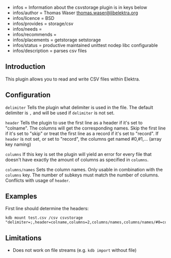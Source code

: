 - infos = Information about the csvstorage plugin is in keys below
- infos/author = Thomas Waser <thomas.waser@libelektra.org>
- infos/licence = BSD
- infos/provides = storage/csv
- infos/needs =
- infos/recommends =
- infos/placements = getstorage setstorage
- infos/status = productive maintained unittest nodep libc configurable
- infos/description = parses csv files

## Introduction ##

This plugin allows you to read and write CSV files within Elektra.

## Configuration ##

`delimiter`
Tells the plugin what delimiter is used in the file.
The default delimiter is `,` and will be used if `delimiter` is not set.

`header`
Tells the plugin to use the first line as a header if it's set to "colname". The columns will get the corresponding names.
Skip the first line if it's set to "skip" or treat the first line as a record if it's set to "record".
If `header` is not set, or set to "record", the columns get named #0,#1,... (array key naming)

`columns`
If this key is set the plugin will yield an error for every file that doesn't have exactly the amount of columns as specified in `columns`.

`columns/names`
Sets the column names. Only usable in combination with the `columns` key. The number of subkeys must match the number of columns.
Conflicts with usage of `header`.

## Examples ##

First line should determine the headers:

    kdb mount test.csv /csv csvstorage "delimiter=;,header=colname,columns=2,columns/names,columns/names/#0=col0Name,columns/names/#1=col1Name"


## Limitations ##

- Does not work on file streams (e.g. `kdb import` without file)
